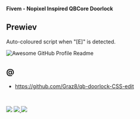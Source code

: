 <b>Fivem - Nopixel Inspired QBCore Doorlock</b>

## Prewiev

Auto-coloured script when "[E]" is detected.

<img alt="Awesome GitHub Profile Readme" src="https://media.discordapp.net/attachments/1142641072955195443/1142641073244614778/doorlock.gif"> </img>


## @
* https://github.com/Graz8/qb-doorlock-CSS-edit


<br>

<a href="https://discord.gg/NC3NxVWKxk" target="_blank"><img src="https://img.shields.io/badge/codenest-5865F2?style=for-the-badge&logo=discord&logoColor=white"/></a>
<a href="https://www.youtube.com/@CodeNestt" target="_blank"><img src="https://img.shields.io/badge/@CodeNestt-FF0000?style=for-the-badge&logo=youtube&logoColor=white"/> </a>
<a href="https://codenest.tebex.io" target="_blank"><img src="https://img.shields.io/badge/codenest.tebex.io-%5DE3E2?style=for-the-badge&logo=telegraph&logoColor=white"/></a>
